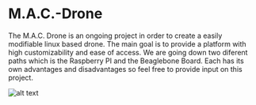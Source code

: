 # M.A.C.-Drone

The M.A.C. Drone is an ongoing project in order to create a easily modifiable linux based drone.
The main goal is to provide a platform with high customizability and ease of access. 
We are going down two diferent paths which is the Raspberry PI and the Beaglebone Board.
Each has its own advantages and disadvantages so feel free to provide input on this project.

![alt text](https://dojofordrones.com/wp-content/uploads/2019/03/raspberry-pi-drone-1024x768.jpg)

